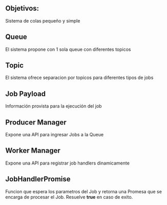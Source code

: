 
## Objetivos:
Sistema de colas pequeño y simple

## Queue
El sistema propone con 1 sola queue con diferentes topicos   

## Topic
El sistema ofrece separacion por topicos para diferentes tipos de jobs

## Job Payload
Información provista para la ejecución del job

## Producer Manager
Expone una API para ingresar Jobs a la Queue

## Worker Manager
Expone una API para registrar job handlers dinamicamente

## JobHandlerPromise
Funcion que espera los parametros del Job y retorna una Promesa que se encarga de procesar el Job. 
Resuelve **true** en caso de exito.
 
